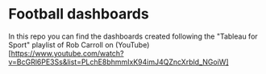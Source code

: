 # Football dashboards

In this repo you can find the dashboards created following the "Tableau for Sport" playlist of Rob Carroll on (YouTube) [https://www.youtube.com/watch?v=BcGRl6PE3Ss&list=PLchE8bhmmIxK94imJ4QZncXrbld_NGoiW]
